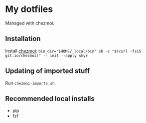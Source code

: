 # My dotfiles

Managed with chezmoi.

## Installation

Install [chezmoi](https://github.com/twpayne/chezmoi): `bin_dir="$HOME/.local/bin" sh -c "$(curl -fsLS git.io/chezmoi)" -- init --apply skyr`

## Updating of imported stuff

Run `chezmoi-imports.sh`.

## Recommended local installs

* pip
* fzf

